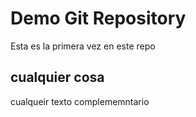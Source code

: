 # Demo Git Repository

Esta es la primera vez en este repo

## cualquier cosa
cualqueir texto complememntario